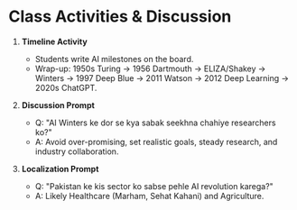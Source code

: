 # Class Activities & Discussion

1. **Timeline Activity**
   - Students write AI milestones on the board.
   - Wrap-up: 1950s Turing → 1956 Dartmouth → ELIZA/Shakey → Winters → 1997 Deep Blue → 2011 Watson → 2012 Deep Learning → 2020s ChatGPT.

2. **Discussion Prompt**
   - Q: "AI Winters ke dor se kya sabak seekhna chahiye researchers ko?"
   - A: Avoid over-promising, set realistic goals, steady research, and industry collaboration.

3. **Localization Prompt**
   - Q: "Pakistan ke kis sector ko sabse pehle AI revolution karega?"
   - A: Likely Healthcare (Marham, Sehat Kahani) and Agriculture.
